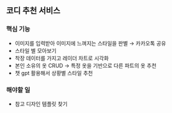 ## 코디 추천 서비스
### 핵심 기능
- 이미지를 입력받아 이미지에 느껴지는 스타일을 판별 → 카카오톡 공유
- 스타일 별 모아보기
- 착장 데이터를 가지고 레이더 차트로 시각화
- 본인 소유의 옷 CRUD → 특정 옷을 기반으로 다른 파트의 옷 추천
- 챗 gpt 활용해서 상황별 스타일 추천

### 해야할 일
- 참고 디자인 템플릿 찾기